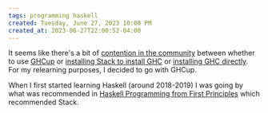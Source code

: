 ```yaml
---
tags: programming haskell
created: Tuesday, June 27, 2023 10:00 PM
created_at: 2023-06-27T22:00:52-04:00
---
```

It seems like there's a bit of [contention in the community](https://github.com/haskell-infra/www.haskell.org/issues/191) between whether to use [GHCup](https://www.haskell.org/ghcup/#) or [installing Stack to install GHC](https://docs.haskellstack.org/en/stable/) or [installing GHC directly](https://www.haskell.org/ghc/download.html). For my relearning purposes, I decided to go with GHCup.

When I first started learning Haskell (around 2018-2019) I was going by what was recommended in [Haskell Programming from First Principles](https://haskellbook.com/) which recommended Stack.